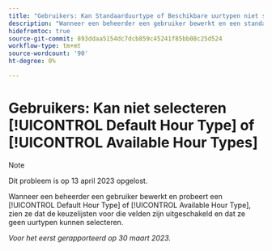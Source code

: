 ```yaml
---
title: "Gebruikers: Kan Standaarduurtype of Beschikbare uurtypen niet selecteren"
description: "Wanneer een beheerder een gebruiker bewerkt en een standaarduurtype of Beschikbaar uurtype probeert te selecteren, zien ze dat de keuzelijsten voor die velden zijn uitgeschakeld en dat ze geen uurtypen kunnen selecteren. "
hidefromtoc: true
source-git-commit: 893ddaa5154dc7dcb859c45241f85bb08c25d524
workflow-type: tm+mt
source-wordcount: '90'
ht-degree: 0%

---
```



# Gebruikers: Kan niet selecteren [!UICONTROL Default Hour Type] of [!UICONTROL Available Hour Types]

>[!NOTE]
>
>Dit probleem is op 13 april 2023 opgelost.

Wanneer een beheerder een gebruiker bewerkt en probeert een [!UICONTROL Default Hour Type] of [!UICONTROL Available Hour Type], zien ze dat de keuzelijsten voor die velden zijn uitgeschakeld en dat ze geen uurtypen kunnen selecteren.

_Voor het eerst gerapporteerd op 30 maart 2023._

